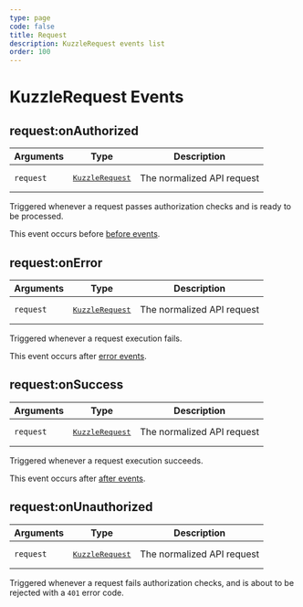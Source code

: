 ```yaml
---
type: page
code: false
title: Request
description: KuzzleRequest events list
order: 100
---
```


# KuzzleRequest Events

## request:onAuthorized

| Arguments | Type                                                           | Description                |
| --------- | -------------------------------------------------------------- | -------------------------- |
| `request` | <pre><a href=/core/2/framework/classes/kuzzle-request/properties>KuzzleRequest</a></pre> | The normalized API request |

Triggered whenever a request passes authorization checks and is ready to be processed.

This event occurs before [before events](/core/2/framework/events/api#before).

## request:onError

| Arguments | Type                                                           | Description                |
| --------- | -------------------------------------------------------------- | -------------------------- |
| `request` | <pre><a href=/core/2/framework/classes/kuzzle-request/properties>KuzzleRequest</a></pre> | The normalized API request |

Triggered whenever a request execution fails.

This event occurs after [error events](/core/2/framework/events/api#error).

## request:onSuccess

| Arguments | Type                                                           | Description                |
| --------- | -------------------------------------------------------------- | -------------------------- |
| `request` | <pre><a href=/core/2/framework/classes/kuzzle-request/properties>KuzzleRequest</a></pre> | The normalized API request |

Triggered whenever a request execution succeeds.

This event occurs after [after events](/core/2/framework/events/api#after).

## request:onUnauthorized

| Arguments | Type                                                           | Description                |
| --------- | -------------------------------------------------------------- | -------------------------- |
| `request` | <pre><a href=/core/2/framework/classes/kuzzle-request/properties>KuzzleRequest</a></pre> | The normalized API request |

Triggered whenever a request fails authorization checks, and is about to be rejected with a `401` error code.

